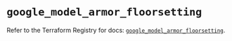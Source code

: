 # `google_model_armor_floorsetting`

Refer to the Terraform Registry for docs: [`google_model_armor_floorsetting`](https://registry.terraform.io/providers/hashicorp/google-beta/6.46.0/docs/resources/google_model_armor_floorsetting).

